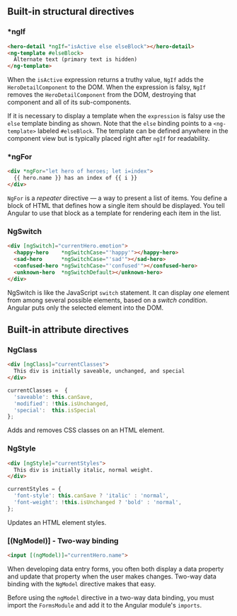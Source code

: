 ## Built-in structural directives

### *ngIf

```html
<hero-detail *ngIf="isActive else elseBlock"></hero-detail>
<ng-template #elseBlock>
  Alternate text (primary text is hidden)
</ng-template>
```

When the `isActive` expression returns a truthy value, `NgIf` adds the `HeroDetailComponent` to the DOM. When the expression is falsy, `NgIf` removes the `HeroDetailComponent` from the DOM, destroying that component and all of its sub-components.

If it is necessary to display a template when the `expression` is falsy use the `else` template binding as shown. Note that the `else` binding points to a `<ng-template>` labeled `#elseBlock`. The template can be defined anywhere in the component view but is typically placed right after `ngIf` for readability.

### *ngFor
```html
<div *ngFor="let hero of heroes; let i=index">
  {{ hero.name }} has an index of {{ i }}
</div>
```
`NgFor` is a _repeater_ directive — a way to present a list of items. You define a block of HTML that defines how a single item should be displayed. You tell Angular to use that block as a template for rendering each item in the list.

### NgSwitch
```html
<div [ngSwitch]="currentHero.emotion">
  <happy-hero    *ngSwitchCase="'happy'"></happy-hero>
  <sad-hero      *ngSwitchCase="'sad'"></sad-hero>
  <confused-hero *ngSwitchCase="'confused'"></confused-hero>
  <unknown-hero  *ngSwitchDefault></unknown-hero>
</div>
```
NgSwitch is like the JavaScript `switch` statement. It can display _one_ element from among several possible elements, based on a _switch condition_. Angular puts only the selected element into the DOM.


## Built-in attribute directives

### NgClass
```html
<div [ngClass]="currentClasses">
  This div is initially saveable, unchanged, and special
</div>
```
```ts
currentClasses =  {
  'saveable': this.canSave,
  'modified': !this.isUnchanged,
  'special':  this.isSpecial
};
```
Adds and removes CSS classes on an HTML element.

### NgStyle
```html
<div [ngStyle]="currentStyles">
  This div is initially italic, normal weight.
</div>
```
```ts
currentStyles = {
  'font-style': this.canSave ? 'italic' : 'normal',
  'font-weight': !this.isUnchanged ? 'bold' : 'normal',
};
```
Updates an HTML element styles.

### [(NgModel)] - Two-way binding
```html
<input [(ngModel)]="currentHero.name">
```
When developing data entry forms, you often both display a data property and update that property when the user makes changes. Two-way data binding with the `NgModel` directive makes that easy.

Before using the `ngModel` directive in a two-way data binding, you must import the `FormsModule` and add it to the Angular module's `imports`.
